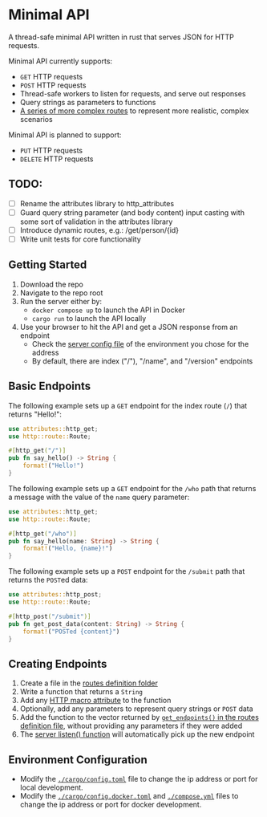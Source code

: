 # Minimal API
A thread-safe minimal API written in rust that serves JSON for HTTP requests.

Minimal API currently supports:
- `GET` HTTP requests
- `POST` HTTP requests
- Thread-safe workers to listen for requests, and serve out responses
- Query strings as parameters to functions
- [A series of more complex routes](src/routes/mock/) to represent more realistic, complex scenarios

Minimal API is planned to support:
- `PUT` HTTP requests
- `DELETE` HTTP requests

## TODO:
- [ ] Rename the attributes library to http_attributes
- [ ] Guard query string parameter (and body content) input casting with some sort of validation in the attributes library
- [ ] Introduce dynamic routes, e.g.: /get/person/{id}
- [ ] Write unit tests for core functionality

## Getting Started
1. Download the repo
1. Navigate to the repo root
1. Run the server either by:
    - `docker compose up` to launch the API in Docker
    - `cargo run` to launch the API locally
1. Use your browser to hit the API and get a JSON response from an endpoint
    - Check the [server config file](.cargo/) of the environment you chose for the address
    - By default, there are index ("/"), "/name", and "/version" endpoints

## Basic Endpoints
The following example sets up a `GET` endpoint for the index route (`/`) that returns "Hello!":
```rust
use attributes::http_get;
use http::route::Route;

#[http_get("/")]
pub fn say_hello() -> String {
    format!("Hello!")
}
```

The following example sets up a `GET` endpoint for the `/who` path that returns a message with the value of the `name` query parameter:
```rust
use attributes::http_get;
use http::route::Route;

#[http_get("/who")]
pub fn say_hello(name: String) -> String {
    format!("Hello, {name}!")
}
```

The following example sets up a `POST` endpoint for the `/submit` path that returns the `POST`ed data:
```rust
use attributes::http_post;
use http::route::Route;

#[http_post("/submit")]
pub fn get_post_data(content: String) -> String {
    format!("POSTed {content}")
}
```

## Creating Endpoints
1. Create a file in the [routes definition folder](./src/routes)
1. Write a function that returns a `String`
1. Add any [HTTP macro attribute](libs/attributes/src/lib.rs) to the function
1. Optionally, add any parameters to represent query strings or `POST` data
1. Add the function to the vector returned by [`get_endpoints()` in the routes definition file](./src/routes/index.rs), without providing any parameters if they were added
1. The [server listen() function](./src/server/listener.rs) will automatically pick up the new endpoint

## Environment Configuration
- Modify the [`./cargo/config.toml`](.cargo/config.toml) file to change the ip address or port for local development.
- Modify the [`./cargo/config.docker.toml`](.cargo/config.docker.toml) and [`./compose.yml`](compose.yml) files to change the ip address or port for docker development.
